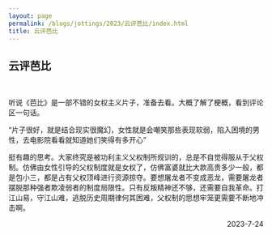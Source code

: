 ```yaml
---
layout: page
permalink: /blogs/jottings/2023/云评芭比/index.html
title: 云评芭比
---
```


## 云评芭比
<br>

听说《芭比》是一部不错的女权主义片子，准备去看。大概了解了梗概，看到评论区一句话。

“片子很好，就是结合现实很魔幻，女性就是会嘲笑那些表现软弱，陷入困境的男性，去电影院看看就知道她们笑得有多开心”

挺有趣的思考。大家终究是被功利主义父权制所规训的，总是不自觉得服从于父权制。仿佛由女性引导的父权制度就是女权了，仿佛富婆就比大款高贵多少一般，都是包小三，都是占有父权顶峰进行资源掠夺。要想屠龙者不变成恶龙，需要屠龙者摆脱那种强者欺凌弱者的制度局限性。只有反叛精神还不够，还需要自我革命。打江山易，守江山难，逃脱历史周期律何其困难，父权制的思想牢笼更需要不断地冲击啊。


<p align="right">2023-7-24</p>